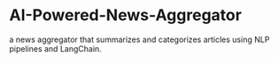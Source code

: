 # AI-Powered-News-Aggregator
a news aggregator that summarizes and categorizes articles using NLP pipelines and LangChain.
